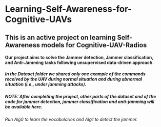# Learning-Self-Awareness-for-Cognitive-UAVs

## This is an active project on learning Self-Awareness models for Cognitive-UAV-Radios
#### Our project aims to solve the Jammer detection, Jammer classification, and Anti-Jamming tasks following unsupervised data-driven approach.

##### In the Dataset folder we shared only one example of the commands received by the UAV during normal situation and during abnormal situation (i.e., under jamming attacks).

##### NOTE: After completing the project, other parts of the dataset and of the code for jammer detection, jammer classification and anti-jamming will be available here.

###### Run Alg0 to learn the vocabularies and Alg1 to detect the jammer. 
